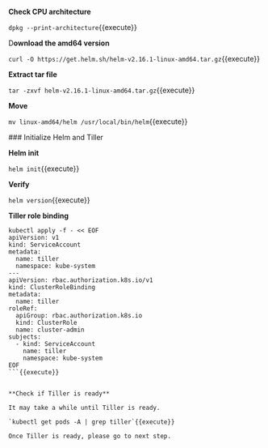**Check CPU architecture**

`dpkg --print-architecture`{{execute}}

D**ownload the amd64 version**

`curl -O https://get.helm.sh/helm-v2.16.1-linux-amd64.tar.gz`{{execute}}

**Extract tar file**

`tar -zxvf helm-v2.16.1-linux-amd64.tar.gz`{{execute}}

**Move**

`mv linux-amd64/helm /usr/local/bin/helm`{{execute}}

### Initialize Helm and Tiller

**Helm init**

`helm init`{{execute}}

**Verify**

`helm version`{{execute}}

**Tiller role binding**

```
kubectl apply -f - << EOF
apiVersion: v1
kind: ServiceAccount
metadata:
  name: tiller
  namespace: kube-system
---
apiVersion: rbac.authorization.k8s.io/v1
kind: ClusterRoleBinding
metadata:
  name: tiller
roleRef:
  apiGroup: rbac.authorization.k8s.io
  kind: ClusterRole
  name: cluster-admin
subjects:
  - kind: ServiceAccount
    name: tiller
    namespace: kube-system
EOF
```{{execute}}


**Check if Tiller is ready**

It may take a while until Tiller is ready.

`kubectl get pods -A | grep tiller`{{execute}}

Once Tiller is ready, please go to next step.
